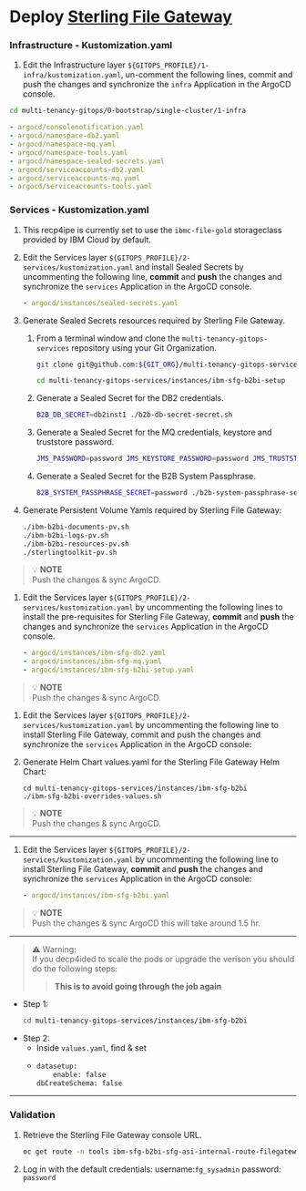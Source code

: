 # Deploy [Sterling File Gateway](https://developer.ibm.com/components/sterling/tutorials/)


### Infrastructure - Kustomization.yaml
1. Edit the Infrastructure layer `${GITOPS_PROFILE}/1-infra/kustomization.yaml`, un-comment the following lines, commit and push the changes and synchronize the `infra` Application in the ArgoCD console.

```bash        
cd multi-tenancy-gitops/0-bootstrap/single-cluster/1-infra
```

```yaml
- argocd/consolenotification.yaml
- argocd/namespace-db2.yaml
- argocd/namespace-mq.yaml
- argocd/namespace-tools.yaml
- argocd/namespace-sealed-secrets.yaml
- argocd/serviceaccounts-db2.yaml
- argocd/serviceaccounts-mq.yaml
- argocd/serviceaccounts-tools.yaml
```

### Services - Kustomization.yaml
1. This recp4ipe is currently set to use the `ibmc-file-gold` storageclass provided by IBM Cloud by default.
1. Edit the Services layer `${GITOPS_PROFILE}/2-services/kustomization.yaml` and install Sealed Secrets by uncommenting the following line, **commit** and **push** the changes and synchronize the `services` Application in the ArgoCD console.
    ```yaml
    - argocd/instances/sealed-secrets.yaml
    ```
1. Generate Sealed Secrets resources required by Sterling File Gateway.

    1. From a terminal window and clone the `multi-tenancy-gitops-services` repository using your Git Organization.
        
        ```bash
        git clone git@github.com:${GIT_ORG}/multi-tenancy-gitops-services.git
        ```
        ```bash
        cd multi-tenancy-gitops-services/instances/ibm-sfg-b2bi-setup
        ```
    1. Generate a Sealed Secret for the DB2 credentials.
        ```bash
        B2B_DB_SECRET=db2inst1 ./b2b-db-secret-secret.sh
        ```
    1. Generate a Sealed Secret for the MQ credentials, keystore and truststore password.
        ```bash
        JMS_PASSWORD=password JMS_KEYSTORE_PASSWORD=password JMS_TRUSTSTORE_PASSWORD=password ./b2b-jms-secret.sh
        ```
    1. Generate a Sealed Secret for the B2B System Passphrase.
        ```bash
        B2B_SYSTEM_PASSPHRASE_SECRET=password ./b2b-system-passphrase-secret.sh
        ```

1. Generate Persistent Volume Yamls required by Sterling File Gateway:
    ```bash
    ./ibm-b2bi-documents-pv.sh
    ./ibm-b2bi-logs-pv.sh
    ./ibm-b2bi-resources-pv.sh
    ./sterlingtoolkit-pv.sh
    ```

>  💡 **NOTE**  
> Push the changes & sync ArgoCD.

1. Edit the Services layer `${GITOPS_PROFILE}/2-services/kustomization.yaml` by uncommenting the following lines to install the pre-requisites for Sterling File Gateway, **commit** and **push** the changes and synchronize the `services` Application in the ArgoCD console.
    ```yaml
    - argocd/instances/ibm-sfg-db2.yaml
    - argocd/instances/ibm-sfg-mq.yaml
    - argocd/instances/ibm-sfg-b2bi-setup.yaml
    ```

>  💡 **NOTE**  
> Push the changes & sync ArgoCD. 

1. Edit the Services layer `${GITOPS_PROFILE}/2-services/kustomization.yaml` by uncommenting the following line to install Sterling File Gateway, commit and push the changes and synchronize the `services` Application in the ArgoCD console:
   
1. Generate Helm Chart values.yaml for the Sterling File Gateway Helm Chart:
    ```
    cd multi-tenancy-gitops-services/instances/ibm-sfg-b2bi
    ./ibm-sfg-b2bi-overrides-values.sh
    ```
>  💡 **NOTE**  
> Push the changes & sync ArgoCD.
---

1. Edit the Services layer `${GITOPS_PROFILE}/2-services/kustomization.yaml` by uncommenting the following line to install Sterling File Gateway, **commit** and **push** the changes and synchronize the `services` Application in the ArgoCD console:

    ```yaml
    - argocd/instances/ibm-sfg-b2bi.yaml
    ```

>  💡 **NOTE**  
> Push the changes & sync ArgoCD this will take around 1.5 hr.
---
> **⚠️** Warning:  
> If you decp4ided to scale the pods or upgrade the verison you should do the following steps:
>> **This is to avoid going through the job again**

- Step 1:
    ```bash
    cd multi-tenancy-gitops-services/instances/ibm-sfg-b2bi
    ```
- Step 2:
  - Inside `values.yaml`, find & set 
  - ```bash
    datasetup:
        enable: false
    dbCreateSchema: false
    ```
___

### Validation

1.  Retrieve the Sterling File Gateway console URL.

    ```bash
    oc get route -n tools ibm-sfg-b2bi-sfg-asi-internal-route-filegateway -o template --template='https://{{.spec.host}}'
    ```

2. Log in with the default credentials:  username:`fg_sysadmin` password: `password` 
